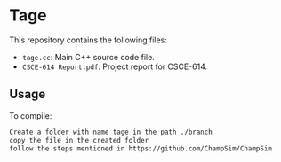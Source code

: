 # Tage

This repository contains the following files:

- `tage.cc`: Main C++ source code file.
- `CSCE-614 Report.pdf`: Project report for CSCE-614.

## Usage

To compile:

```bash
Create a folder with name tage in the path ./branch
copy the file in the created folder
follow the steps mentioned in https://github.com/ChampSim/ChampSim
```



